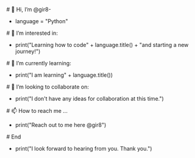 \# 👋 Hi, I’m @gir8- 
- language = "Python"

\# 👀 I’m interested in: 
- print("Learning how to code" + language.title() + "and starting a new journey!")
  
\# 🌱 I’m currently learning:
- print("I am learning" + language.title())
  
\# 💞️ I’m looking to collaborate on:
- print("I don't have any ideas for collaboration at this time.")
  
\# 📫 How to reach me ...
- print("Reach out to me here @gir8")

\# End
- print("I look forward to hearing from you.  Thank you.")

<!---
gir8/gir8 is a ✨ special ✨ repository because its `README.md` (this file) appears on your GitHub profile.
You can click the Preview link to take a look at your changes.
--->
